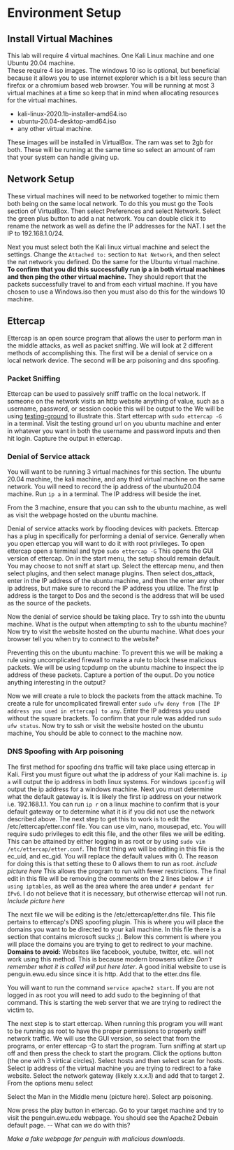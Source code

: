 # Environment Setup

## Install Virtual Machines

This lab will require 4 virtual machines. One Kali Linux machine and one Ubuntu 20.04 machine.  
These require 4 iso images. The windows 10 iso is optional, but beneficial because it allows you to use internet explorer which is a bit less secure than firefox or a chromium based web browser. You will be running at most 3 virtual machines at a time so keep that in mind when allocating resources for the virtual machines.  

- kali-linux-2020.1b-installer-amd64.iso  
- ubuntu-20.04-desktop-amd64.iso  
- any other virtual machine.

These images will be installed in VirtualBox. The ram was set to 2gb for both. These will be running at the same time so select an amount of ram that your system can handle giving up.

## Network Setup

These virtual machines will need to be networked together to mimic them both being on the same local network. To do this you must go the Tools section of VirtualBox. Then select Preferences and select Network.  Select the green plus button to add a nat network. You can double click it to rename the network as well as define the IP addresses for the NAT. I set the IP to 192.168.1.0/24.  

Next you must select both the Kali linux virtual machine and select the settings. Change the `Attached to:` section to `Nat Network`, and then select the nat network you defined. Do the same for the Ubuntu virtual machine. **To confirm that you did this successfully run ip a in both virtual machines and then ping the other virtual machine.** They should report that the packets successfully travel to and from each virtual machine. If you have chosen to use a Windows.iso then you must also do this for the windows 10 machine. 

## Ettercap

Ettercap is an open source program that allows the user to perform man in the middle attacks, as well as packet sniffing. We will look at 2 different methods of accomplishing this. The first will be a denial of service on a local network device. The second will be arp poisoning and dns spoofing. 

### Packet Sniffing

Ettercap can be used to passively sniff traffic on the local network. If someone on the network visits an http website anything of value, such as a username, password, or session cookie this will be output to the We will be using [testing-ground](http://testing-ground.scraping.pro/login) to illustrate this. Start ettercap with `sudo ettercap -G` in a terminal. Visit the testing ground url on you ubuntu machine and enter in whatever you want in both the username and password inputs and then hit login. Capture the output in ettercap.

### Denial of Service attack

You will want to be running 3 virtual machines for this section. The ubuntu 20.04 machine, the kali machine, and any third virtual machine on the same network. You will need to record the ip address of the ubuntu20.04 machine. Run `ip a` in a terminal. The IP address will beside the inet.

From the 3 machine, ensure that you can ssh to the ubuntu machine, as well as visit the webpage hosted on the ubuntu machine. 

Denial of service attacks work by flooding devices with packets. Ettercap has a plug in specifically for performing a denial of service. Generally when you open ettercap you will want to do it with root privileges. To open ettercap open a terminal and type `sudo ettercap -G` This opens the GUI version of ettercap. On in the start menu, the setup should remain default. You may choose to not sniff at start up. Select the ettercap menu, and then select plugins, and then select manage plugins. Then select dos_attack, enter in the IP address of the ubuntu machine, and then the enter any other ip address, but make sure to record the IP address you utilize. The first Ip address is the target to Dos and the second is the address that will be used as the source of the packets. 

Now the denial of service should be taking place. Try to ssh into the ubuntu machine. What is the output when attempting to ssh to the ubuntu machine? Now try to visit the website hosted on the ubuntu machine. What does your browser tell you when try to connect to the website?

Preventing this on the ubuntu machine: To prevent this we will be making a rule using uncomplicated firewall to make a rule to block these malicious packets. We will be using tcpdump on the ubuntu machine to inspect the ip address of these packets. Capture a portion of the ouput. Do you notice anything interesting in the output?  

Now we will create a rule to block the packets from the attack machine. To create a rule for uncomplicated firewall enter `sudo ufw deny from [The IP address you used in ettercap] to any`. Enter the IP address you used without the square brackets. To confirm that your rule was added run `sudo ufw status`. Now try to ssh or visit the website hosted on the ubuntu machine, You should be able to connect to the machine now.  

### DNS Spoofing with Arp poisoning

The first method for spoofing dns traffic will take place using ettercap in Kali. First you must figure out what the ip address of your Kali machine is. `ip a` will output the ip address in both linux systems. For windows `ipconfig` will output the ip address for a windows machine. Next you must determine what the default gateway is. It is likely the first ip address on your network i.e. 192.168.1.1. You can run `ip r` on a linux machine to confirm that is your default gateway or to determine what it is if you did not use the network described above. The next step to get this to work is to edit the /etc/ettercap/etter.conf file. You can use vim, nano, mousepad, etc. You will require sudo privileges to edit this file, and the other files we will be editing. This can be attained by either logging in as root or by using `sudo vim /etc/ettercap/etter.conf`. The first thing we will be editing in this file is the ec_uid, and ec_gid. You will replace the default values with 0. The reason for doing this is that setting these to 0 allows them to run as root. *include picture here* This allows the program to run with fewer restrictions. The final edit in this file will be removing the comments on the 2 lines below `# if using iptables`, as well as the area where the area under `# pendant for IPv6`. I do not believe that it is necessary, but otherwise ettercap will not run. *Include picture here*  

The next file we will be editing is the /etc/ettercap/etter.dns file. This file pertains to ettercap's DNS spoofing plugin. This is where you will place the domains you want to be directed to your kali machine. In this file there is a section that contains microsoft sucks ;). Below this comment is where you will place the domains you are trying to get to redirect to your machine. **Domains to avoid:** Websites like facebook, youtube, twitter, etc. will not work using this method. This is because modern browsers utilize *Don't remember what it is called will put here later*. A good initial website to use is penguin.ewu.edu since since it is http. Add that to the etter.dns file.

You will want to run the command `service apache2 start`. If you are not logged in as root you will need to add sudo to the beginning of that command. This is starting the web server that we are trying to redirect the victim to.

The next step is to start ettercap. When running this program you will want to be running as root to have the proper permissions to properly sniff network traffic. We will use the GUI version, so select that from the programs, or enter ettercap -G to start the program. Turn sniffing at start up off and then press the check to start the program. Click the options button (the one with 3 virtical circles). Select hosts and then select scan for hosts. Select ip address of the virtual machine you are trying to redirect to a fake website. Select the network gateway (likely x.x.x.1) and add that to target 2. From the options menu select  

Select the Man in the Middle menu (picture here). Select arp poisoning.

Now press the play button in ettercap. Go to your target machine and try to visit the penguin.ewu.edu webpage. You should see the Apache2 Debain default page. -- What can we do with this?

*Make a fake webpage for penguin with malicious downloads.*

